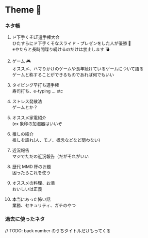 # Theme 📢

### ネタ帳

1. ド下手くそLT選手権大会  
ひたすらにド下手くそなスライド・プレゼンをした人が優勝 🎇  
※やたらと長時間喋り続けるのだけは禁止します 💣

1. ゲーム 🎮  
オススメ、ハマりかけのゲームや長年続けているゲームについて語る  
ゲームと称することができるものであれば何でもいい

1. タイピング早打ち選手権  
寿司打ち、e-typing ... etc

1. ストレス発散法  
ゲームとか？

1. オススメ家電紹介  
(ex 象印の加湿器はいいぞ

1. 推しの紹介  
推しを語れ(人、モノ、概念などなど問わない)

1. 近況報告  
マジでただの近況報告（だがそれがいい

1. 歴代 MMD 杯のお題  
困ったらこれを使う  

1. オススメの料理、お酒  
おいしいは正義

1. 本当にあった怖い話  
業務、セキュリティ、ガチのやつ

### 過去に使ったネタ
// TODO: back number のうちタイトルだけもってくる